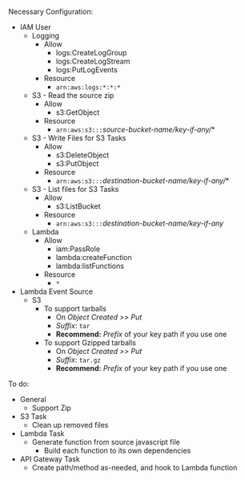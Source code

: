 Necessary Configuration:
+ IAM User
    + Logging
        + Allow
            + logs:CreateLogGroup
            + logs:CreateLogStream
            + logs:PutLogEvents
        + Resource
            + `arn:aws:logs:*:*:*`
    + S3 - Read the source zip
        + Allow
            + s3:GetObject
        + Resource
            + `arn:aws:s3:::`*source-bucket-name/key-if-any/**
    + S3 - Write Files for S3 Tasks
        + Allow
            + s3:DeleteObject
            + s3:PutObject
        + Resource
            + `arn:aws:s3:::`*destination-bucket-name/key-if-any/**
    + S3 - List files for S3 Tasks
        + Allow
            + s3:ListBucket
        + Resource
            + `arn:aws:s3:::`*destination-bucket-name/key-if-any*
    + Lambda
        + Allow
            + iam:PassRole
            + lambda:createFunction
            + lambda:listFunctions
        + Resource
            + `*`
+ Lambda Event Source
    + S3
        + To support tarballs
            + On *Object Created >> Put*
            + *Suffix*: `tar`
            + **Recommend:** *Prefix* of your key path if you use one
        + To support Gzipped tarballs
            + On *Object Created >> Put*
            + *Suffix*: `tar.gz`
            + **Recommend:** *Prefix* of your key path if you use one

To do:

+ General
    + Support Zip
+ S3 Task
    + Clean up removed files
+ Lambda Task
    + Generate function from source javascript file
        + Build each function to its own dependencies
+ API Gateway Task
    + Create path/method as-needed, and hook to Lambda function
